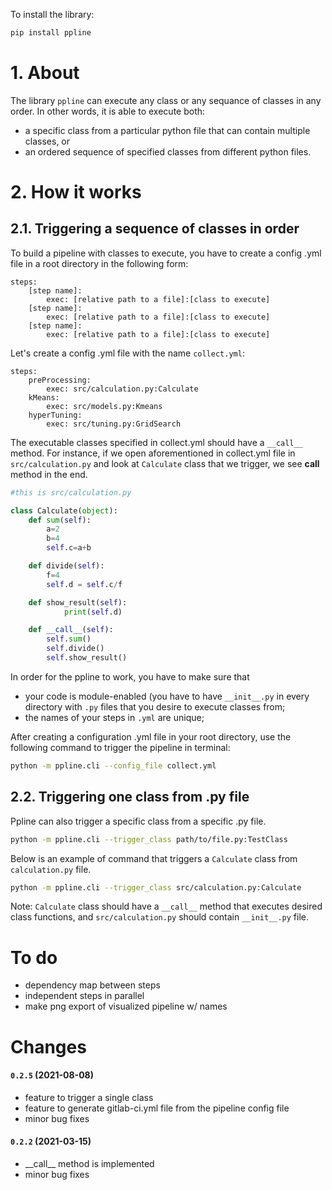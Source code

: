 To install the library:
```bash
pip install ppline
```


# 1. About

The library `ppline` can execute any class or any sequance of classes in any order. In other words, it is able to execute both:
- a specific class from a particular python file that can contain multiple classes, or 
- an ordered sequence of specified classes from different python files.


# 2. How it works

## 2.1. Triggering a sequence of classes in order

To build a pipeline with classes to execute, you have to create a config .yml file in a root directory in the following form:

```text
steps:
    [step name]:
        exec: [relative path to a file]:[class to execute]
    [step name]:
        exec: [relative path to a file]:[class to execute]
    [step name]:
        exec: [relative path to a file]:[class to execute]
```
Let's create a config .yml file with the name `collect.yml`:

```text
steps:
    preProcessing:
        exec: src/calculation.py:Calculate
    kMeans:
        exec: src/models.py:Kmeans
    hyperTuning:
        exec: src/tuning.py:GridSearch
```

The executable classes specified in collect.yml should have a ``__call__`` method. For instance, if we open aforementioned in collect.yml file in `src/calculation.py` and look at `Calculate` class that we trigger, we see __call__ method in the end.

```python
#this is src/calculation.py

class Calculate(object):
	def sum(self):
		a=2
		b=4
		self.c=a+b

	def divide(self):
		f=4
		self.d = self.c/f

    def show_result(self):
            print(self.d)

	def __call__(self):
		self.sum()
		self.divide()
        self.show_result()
```

In order for the ppline to work, you have to make sure that 
- your code is module-enabled (you have to have `__init__.py` in every directory with `.py` files that you desire to execute classes from;
- the names of your steps in `.yml` are unique;

After creating a configuration .yml file in your root directory, use the following command to trigger the pipeline in terminal:

```bash
python -m ppline.cli --config_file collect.yml
```


## 2.2. Triggering one class from .py file
Ppline can also trigger a specific class from a specific .py file.

```bash
python -m ppline.cli --trigger_class path/to/file.py:TestClass
```

Below is an example of command that triggers a `Calculate` class from `calculation.py` file.

```bash
python -m ppline.cli --trigger_class src/calculation.py:Calculate
```
Note: `Calculate` class should have a `__call__` method that executes desired class functions, and `src/calculation.py` should contain `__init__.py` file. 


# To do

- dependency map between steps
- independent steps in parallel
- make png export of visualized pipeline w/ names


# Changes

#### `0.2.5` (2021-08-08)
- feature to trigger a single class
- feature to generate gitlab-ci.yml file from the pipeline config file
- minor bug fixes

#### `0.2.2` (2021-03-15)
- \_\_call\_\_ method is implemented 
- minor bug fixes
